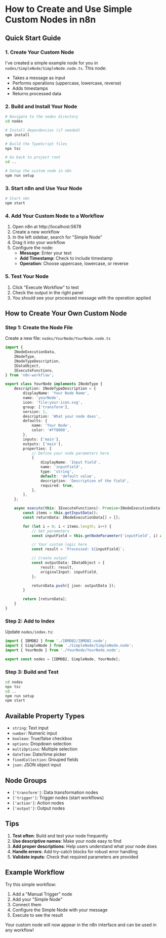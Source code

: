 # How to Create and Use Simple Custom Nodes in n8n

## Quick Start Guide

### 1. Create Your Custom Node

I've created a simple example node for you in `nodes/SimpleNode/SimpleNode.node.ts`. This node:
- Takes a message as input
- Performs operations (uppercase, lowercase, reverse)
- Adds timestamps
- Returns processed data

### 2. Build and Install Your Node

```bash
# Navigate to the nodes directory
cd nodes

# Install dependencies (if needed)
npm install

# Build the TypeScript files
npx tsc

# Go back to project root
cd ..

# Setup the custom node in n8n
npm run setup
```

### 3. Start n8n and Use Your Node

```bash
# Start n8n
npm start
```

### 4. Add Your Custom Node to a Workflow

1. Open n8n at http://localhost:5678
2. Create a new workflow
3. In the left sidebar, search for "Simple Node"
4. Drag it into your workflow
5. Configure the node:
   - **Message**: Enter your text
   - **Add Timestamp**: Check to include timestamp
   - **Operation**: Choose uppercase, lowercase, or reverse

### 5. Test Your Node

1. Click "Execute Workflow" to test
2. Check the output in the right panel
3. You should see your processed message with the operation applied

## How to Create Your Own Custom Node

### Step 1: Create the Node File

Create a new file: `nodes/YourNode/YourNode.node.ts`

```typescript
import {
	INodeExecutionData,
	INodeType,
	INodeTypeDescription,
	IDataObject,
	IExecuteFunctions,
} from 'n8n-workflow';

export class YourNode implements INodeType {
	description: INodeTypeDescription = {
		displayName: 'Your Node Name',
		name: 'yourNode',
		icon: 'file:your-icon.svg',
		group: ['transform'],
		version: 1,
		description: 'What your node does',
		defaults: {
			name: 'Your Node',
			color: '#ff0000',
		},
		inputs: ['main'],
		outputs: ['main'],
		properties: [
			// Define your node parameters here
			{
				displayName: 'Input Field',
				name: 'inputField',
				type: 'string',
				default: 'default value',
				description: 'Description of the field',
				required: true,
			},
		],
	};

	async execute(this: IExecuteFunctions): Promise<INodeExecutionData[][]> {
		const items = this.getInputData();
		const returnData: INodeExecutionData[] = [];

		for (let i = 0; i < items.length; i++) {
			// Get parameters
			const inputField = this.getNodeParameter('inputField', i) as string;

			// Your custom logic here
			const result = `Processed: ${inputField}`;

			// Create output
			const outputData: IDataObject = {
				result: result,
				originalInput: inputField,
			};

			returnData.push({ json: outputData });
		}

		return [returnData];
	}
}
```

### Step 2: Add to Index

Update `nodes/index.ts`:

```typescript
import { IBMDB2 } from './IBMDB2/IBMDB2.node';
import { SimpleNode } from './SimpleNode/SimpleNode.node';
import { YourNode } from './YourNode/YourNode.node';

export const nodes = [IBMDB2, SimpleNode, YourNode];
```

### Step 3: Build and Test

```bash
cd nodes
npx tsc
cd ..
npm run setup
npm start
```

## Available Property Types

- `string`: Text input
- `number`: Numeric input
- `boolean`: True/false checkbox
- `options`: Dropdown selection
- `multiOptions`: Multiple selection
- `dateTime`: Date/time picker
- `fixedCollection`: Grouped fields
- `json`: JSON object input

## Node Groups

- `['transform']`: Data transformation nodes
- `['trigger']`: Trigger nodes (start workflows)
- `['action']`: Action nodes
- `['output']`: Output nodes

## Tips

1. **Test often**: Build and test your node frequently
2. **Use descriptive names**: Make your node easy to find
3. **Add proper descriptions**: Help users understand what your node does
4. **Handle errors**: Add try-catch blocks for robust error handling
5. **Validate inputs**: Check that required parameters are provided

## Example Workflow

Try this simple workflow:
1. Add a "Manual Trigger" node
2. Add your "Simple Node" 
3. Connect them
4. Configure the Simple Node with your message
5. Execute to see the result

Your custom node will now appear in the n8n interface and can be used in any workflow! 